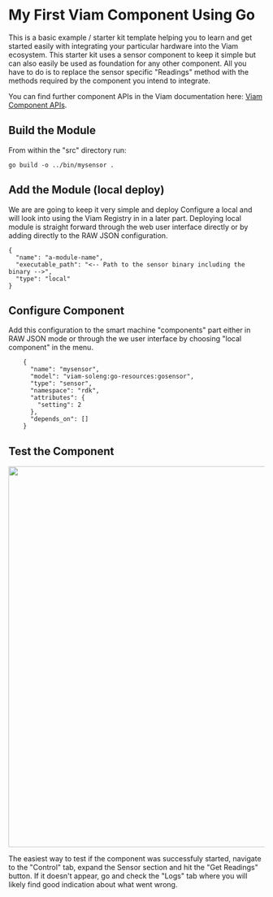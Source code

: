 # My First Viam Component Using Go

This is a basic example / starter kit template helping you to learn and get started easily with integrating your particular hardware into the Viam ecosystem. This starter kit uses a sensor component to keep it simple but can also easily be used as foundation for any other component. All you have to do is to replace the sensor specific "Readings" method with the methods required by the component you intend to integrate. 

You can find further component APIs in the Viam documentation here: [Viam Component APIs](https://docs.viam.com/build/program/apis/#component-apis).

## Build the Module

From within the "src" directory run:

```go build -o ../bin/mysensor .```

## Add the Module (local deploy)

We are are going to keep it very simple and deploy Configure a local and will look into using the Viam Registry in in a later part. Deploying local module is straight forward through the web user interface directly or by adding directly to the RAW JSON configuration.

```
{
  "name": "a-module-name",
  "executable_path": "<-- Path to the sensor binary including the binary -->",
  "type": "local"
}
```

## Configure Component

Add this configuration to the smart machine "components" part either in RAW JSON mode or through the we user interface by choosing "local component" in the menu.

```
    {
      "name": "mysensor",
      "model": "viam-soleng:go-resources:gosensor",
      "type": "sensor",
      "namespace": "rdk",
      "attributes": {
        "setting": 2
      },
      "depends_on": []
    }
```

## Test the Component

<img src="./media/test-sensor.png" width="750">

The easiest way to test if the component was successfuly started, navigate to the "Control" tab, expand the Sensor section and hit the "Get Readings" button. If it doesn't appear, go and check the "Logs" tab where you will likely find good indication about what went wrong.

